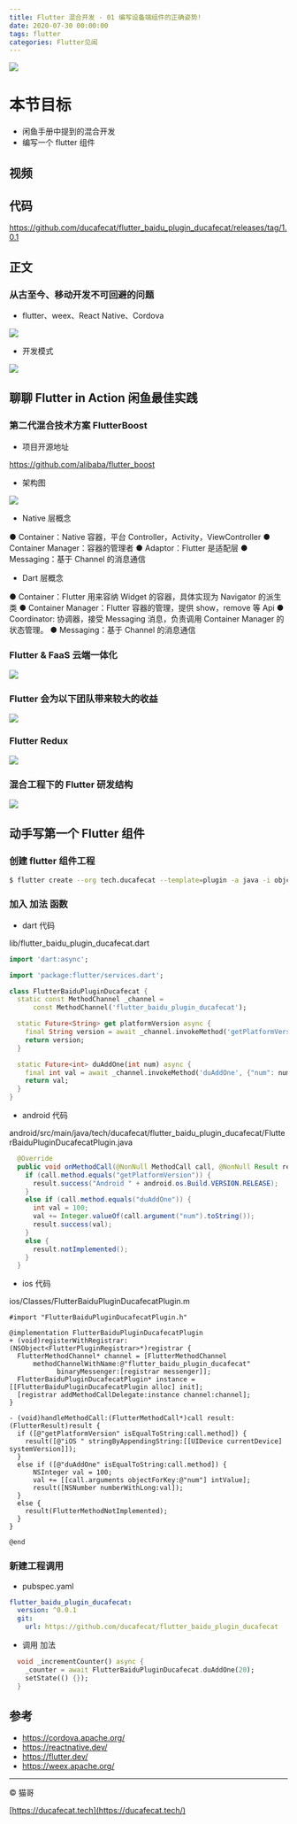 ```yaml
---
title: Flutter 混合开发 - 01 编写设备端组件的正确姿势!
date: 2020-07-30 00:00:00
tags: flutter
categories: Flutter见闻
---
```


![](2020-07-30-21-51-56.png)

# 本节目标

- 闲鱼手册中提到的混合开发
- 编写一个 flutter 组件

## 视频

## 代码

https://github.com/ducafecat/flutter_baidu_plugin_ducafecat/releases/tag/1.0.1

## 正文

### 从古至今、移动开发不可回避的问题

- flutter、weex、React Native、Cordova

![](2020-07-30-17-35-34.png)

- 开发模式

![](2020-07-30-17-48-41.png)

## 聊聊 Flutter in Action 闲鱼最佳实践

### 第二代混合技术方案 FlutterBoost

- 项目开源地址

https://github.com/alibaba/flutter_boost

- 架构图

![](2020-07-30-20-19-21.png)

- Native 层概念

● Container：Native 容器，平台 Controller，Activity，ViewController
● Container Manager：容器的管理者
● Adaptor：Flutter 是适配层
● Messaging：基于 Channel 的消息通信

- Dart 层概念

● Container：Flutter 用来容纳 Widget 的容器，具体实现为 Navigator 的派生类
● Container Manager：Flutter 容器的管理，提供 show，remove 等 Api
● Coordinator: 协调器，接受 Messaging 消息，负责调用 Container Manager 的状态管理。
● Messaging：基于 Channel 的消息通信

### Flutter & FaaS 云端一体化

![](2020-07-30-20-49-45.png)

### Flutter 会为以下团队带来较大的收益

![](2020-07-30-21-08-03.png)

### Flutter Redux

![](2020-07-30-21-15-03.png)

### 混合工程下的 Flutter 研发结构

![](2020-07-30-21-25-14.png)

## 动手写第一个 Flutter 组件

### 创建 flutter 组件工程

```sh
$ flutter create --org tech.ducafecat --template=plugin -a java -i objc flutter-baidu-plugin-ducafecat
```

### 加入 加法 函数

- dart 代码

lib/flutter_baidu_plugin_ducafecat.dart

```dart
import 'dart:async';

import 'package:flutter/services.dart';

class FlutterBaiduPluginDucafecat {
  static const MethodChannel _channel =
      const MethodChannel('flutter_baidu_plugin_ducafecat');

  static Future<String> get platformVersion async {
    final String version = await _channel.invokeMethod('getPlatformVersion');
    return version;
  }

  static Future<int> duAddOne(int num) async {
    final int val = await _channel.invokeMethod('duAddOne', {"num": num});
    return val;
  }
}

```

- android 代码

android/src/main/java/tech/ducafecat/flutter_baidu_plugin_ducafecat/FlutterBaiduPluginDucafecatPlugin.java

```java
  @Override
  public void onMethodCall(@NonNull MethodCall call, @NonNull Result result) {
    if (call.method.equals("getPlatformVersion")) {
      result.success("Android " + android.os.Build.VERSION.RELEASE);
    }
    else if (call.method.equals("duAddOne")) {
      int val = 100;
      val += Integer.valueOf(call.argument("num").toString());
      result.success(val);
    }
    else {
      result.notImplemented();
    }
  }
```

- ios 代码

ios/Classes/FlutterBaiduPluginDucafecatPlugin.m

```obj-c
#import "FlutterBaiduPluginDucafecatPlugin.h"

@implementation FlutterBaiduPluginDucafecatPlugin
+ (void)registerWithRegistrar:(NSObject<FlutterPluginRegistrar>*)registrar {
  FlutterMethodChannel* channel = [FlutterMethodChannel
      methodChannelWithName:@"flutter_baidu_plugin_ducafecat"
            binaryMessenger:[registrar messenger]];
  FlutterBaiduPluginDucafecatPlugin* instance = [[FlutterBaiduPluginDucafecatPlugin alloc] init];
  [registrar addMethodCallDelegate:instance channel:channel];
}

- (void)handleMethodCall:(FlutterMethodCall*)call result:(FlutterResult)result {
  if ([@"getPlatformVersion" isEqualToString:call.method]) {
    result([@"iOS " stringByAppendingString:[[UIDevice currentDevice] systemVersion]]);
  }
  else if ([@"duAddOne" isEqualToString:call.method]) {
      NSInteger val = 100;
      val += [[call.arguments objectForKey:@"num"] intValue];
      result([NSNumber numberWithLong:val]);
  }
  else {
    result(FlutterMethodNotImplemented);
  }
}

@end

```

### 新建工程调用

- pubspec.yaml

```yaml
flutter_baidu_plugin_ducafecat:
  version: ^0.0.1
  git:
    url: https://github.com/ducafecat/flutter_baidu_plugin_ducafecat
```

- 调用 加法

```dart
  void _incrementCounter() async {
    _counter = await FlutterBaiduPluginDucafecat.duAddOne(20);
    setState(() {});
  }
```

## 参考

- https://cordova.apache.org/
- https://reactnative.dev/
- https://flutter.dev/
- https://weex.apache.org/

---

© 猫哥

[https://ducafecat.tech](https://ducafecat.tech/)
